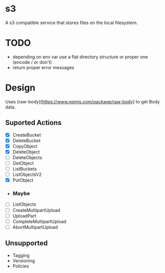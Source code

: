 # s3

A s3 compatible service that stores files on the local filesystem.

# TODO
- depending on env var use a flat directory structure or proper one (encode / or don't)
- return proper error messages

# Design
Uses (raw-body)[https://www.npmjs.com/package/raw-body] to get Body data.

## Suported Actions
- [X] CreateBucket
- [X] DeleteBucket
- [X] CopyObject
- [X] DeleteObject
- [ ] DeleteObjects
- [ ] GetObject
- [ ] ListBuckets
- [ ] ListObjectsV2
- [X] PutObject 
- ### Maybe
- [ ] ListObjects
- [ ] CreateMultipartUpload
- [ ] UploadPart
- [ ] CompleteMultipartUpload
- [ ] AbortMultipartUpload

## Unsupported
- Tagging
- Versioning
- Policies